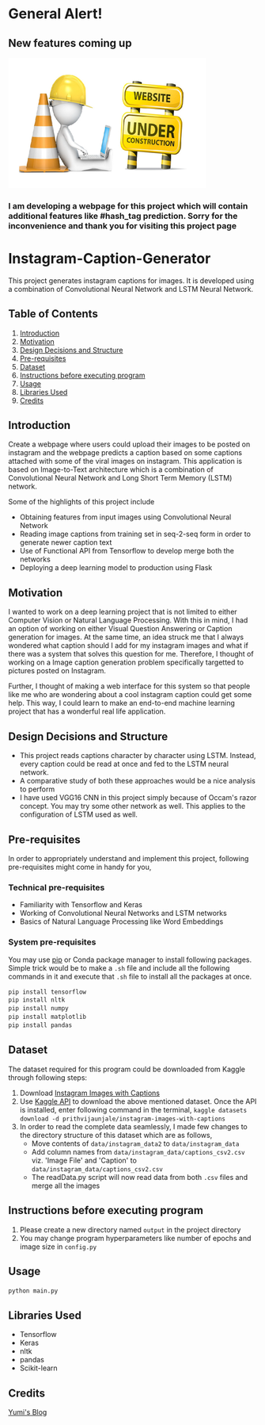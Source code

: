 # General Alert!
## New features coming up
![construction image](construction.png)
### I am developing a webpage for this project which will contain additional features like #hash_tag prediction. Sorry for the inconvenience and thank you for visiting this project page

# Instagram-Caption-Generator
This project generates instagram captions for images. It is developed using a combination of Convolutional Neural Network and LSTM Neural Network.

## Table of Contents
1. [Introduction](#introduction)
2. [Motivation](#motivation)
3. [Design Decisions and Structure](#Design-Decisions-and-Structure)
4. [Pre-requisites](#pre-requisites)
5. [Dataset](#dataset)
6. [Instructions before executing program](#instructions-before-executing-program)
7. [Usage](#usage)
8. [Libraries Used](#libraries-used)
9. [Credits](#credits)

## Introduction
Create a webpage where users could upload their images to be posted on instagram and the webpage predicts a caption based on some captions attached with some of the viral images on instagram. This application is based on Image-to-Text architecture which is a combination of Convolutional Neural Network and Long Short Term Memory (LSTM) network.

Some of the highlights of this project include
* Obtaining features from input images using Convolutional Neural Network 
* Reading image captions from training set in seq-2-seq form in order to generate newer caption text
* Use of Functional API from Tensorflow to develop merge both the networks
* Deploying a deep learning model to production using Flask

## Motivation
I wanted to work on a deep learning project that is not limited to either Computer Vision or Natural Language Processing. With this in mind, I had an option of working on either Visual Question Answering or Caption generation for images. At the same time, an idea struck me that I always wondered what caption should I add for my instagram images and what if there was a system that solves this question for me. Therefore, I thought of working on a Image caption generation problem specifically targetted to pictures posted on Instagram. 

Further, I thought of making a web interface for this system so that people like me who are wondering about a cool instagram caption could get some help. This way, I could learn to make an end-to-end machine learning project that has a wonderful real life application.

## Design Decisions and Structure
* This project reads captions character by character using LSTM. Instead, every caption could be read at once and fed to the LSTM neural network.
* A comparative study of both these approaches would be a nice analysis to perform
* I have used VGG16 CNN in this project simply because of Occam's razor concept. You may try some other network as well. This applies to the configuration of LSTM used as well.

## Pre-requisites
In order to appropriately understand and implement this project, following pre-requisites might come in handy for you,

### Technical pre-requisites
* Familiarity with Tensorflow and Keras
* Working of Convolutional Neural Networks and LSTM networks
* Basics of Natural Language Processing like Word Embeddings

### System pre-requisites
You may use [pip](https://pip.pypa.io/en/stable/) or Conda package manager to install following packages. Simple trick would be to make a `.sh` file and include all the following commands in it and execute that `.sh` file to install all the packages at once.
```bash
pip install tensorflow
pip install nltk
pip install numpy
pip install matplotlib
pip install pandas
```

## Dataset
The dataset required for this program could be downloaded from Kaggle through following steps:
1. Download [Instagram Images with Captions](https://www.kaggle.com/prithvijaunjale/instagram-images-with-captions)
2. Use [Kaggle API](https://github.com/Kaggle/kaggle-api) to download the above mentioned dataset. Once the API is installed, enter following command in the terminal, `kaggle datasets download -d prithvijaunjale/instagram-images-with-captions`
3. In order to read the complete data seamlessly, I made few changes to the directory structure of this dataset which are as follows,
   * Move contents of `data/instagram_data2` to `data/instagram_data`
   * Add column names from `data/instagram_data/captions_csv2.csv` viz. 'Image File' and 'Caption' to `data/instagram_data/captions_csv2.csv`
   * The readData.py script will now read data from both `.csv` files and merge all the images

## Instructions before executing program
1. Please create a new directory named `output` in the project directory
2. You may change program hyperparameters like number of epochs and image size in `config.py`

## Usage
```python main.py```

## Libraries Used
- Tensorflow
- Keras
- nltk
- pandas
- Scikit-learn

## Credits
[Yumi's Blog](https://fairyonice.github.io/Develop_an_image_captioning_deep_learning_model_using_Flickr_8K_data.html)
